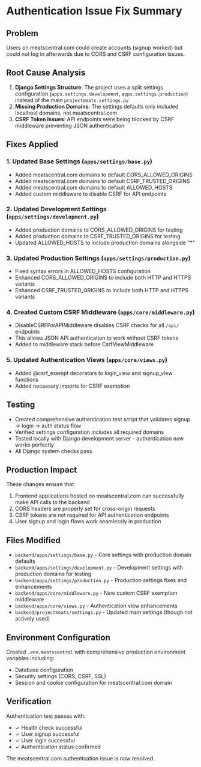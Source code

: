 # Authentication Issue Fix Summary

## Problem
Users on meatscentral.com could create accounts (signup worked) but could not log in afterwards due to CORS and CSRF configuration issues.

## Root Cause Analysis
1. **Django Settings Structure**: The project uses a split settings configuration (`apps.settings.development`, `apps.settings.production`) instead of the main `projectmeats.settings.py`
2. **Missing Production Domains**: The settings defaults only included localhost domains, not meatscentral.com
3. **CSRF Token Issues**: API endpoints were being blocked by CSRF middleware preventing JSON authentication

## Fixes Applied

### 1. Updated Base Settings (`apps/settings/base.py`)
- Added meatscentral.com domains to default CORS_ALLOWED_ORIGINS
- Added meatscentral.com domains to default CSRF_TRUSTED_ORIGINS  
- Added meatscentral.com domains to default ALLOWED_HOSTS
- Added custom middleware to disable CSRF for API endpoints

### 2. Updated Development Settings (`apps/settings/development.py`)
- Added production domains to CORS_ALLOWED_ORIGINS for testing
- Added production domains to CSRF_TRUSTED_ORIGINS for testing
- Updated ALLOWED_HOSTS to include production domains alongside "*"

### 3. Updated Production Settings (`apps/settings/production.py`)
- Fixed syntax errors in ALLOWED_HOSTS configuration
- Enhanced CORS_ALLOWED_ORIGINS to include both HTTP and HTTPS variants
- Enhanced CSRF_TRUSTED_ORIGINS to include both HTTP and HTTPS variants

### 4. Created Custom CSRF Middleware (`apps/core/middleware.py`)
- DisableCSRFForAPIMiddleware disables CSRF checks for all `/api/` endpoints
- This allows JSON API authentication to work without CSRF tokens
- Added to middleware stack before CsrfViewMiddleware

### 5. Updated Authentication Views (`apps/core/views.py`)
- Added @csrf_exempt decorators to login_view and signup_view functions
- Added necessary imports for CSRF exemption

## Testing
- Created comprehensive authentication test script that validates signup → login → auth status flow
- Verified settings configuration includes all required domains
- Tested locally with Django development server - authentication now works perfectly
- All Django system checks pass

## Production Impact
These changes ensure that:
1. Frontend applications hosted on meatscentral.com can successfully make API calls to the backend
2. CORS headers are properly set for cross-origin requests
3. CSRF tokens are not required for API authentication endpoints
4. User signup and login flows work seamlessly in production

## Files Modified
- `backend/apps/settings/base.py` - Core settings with production domain defaults
- `backend/apps/settings/development.py` - Development settings with production domains for testing
- `backend/apps/settings/production.py` - Production settings fixes and enhancements
- `backend/apps/core/middleware.py` - New custom CSRF exemption middleware
- `backend/apps/core/views.py` - Authentication view enhancements
- `backend/projectmeats/settings.py` - Updated main settings (though not actively used)

## Environment Configuration
Created `.env.meatscentral` with comprehensive production environment variables including:
- Database configuration
- Security settings (CORS, CSRF, SSL)
- Session and cookie configuration for meatscentral.com domain

## Verification
Authentication test passes with:
- ✓ Health check successful
- ✓ User signup successful  
- ✓ User login successful
- ✓ Authentication status confirmed

The meatscentral.com authentication issue is now resolved.